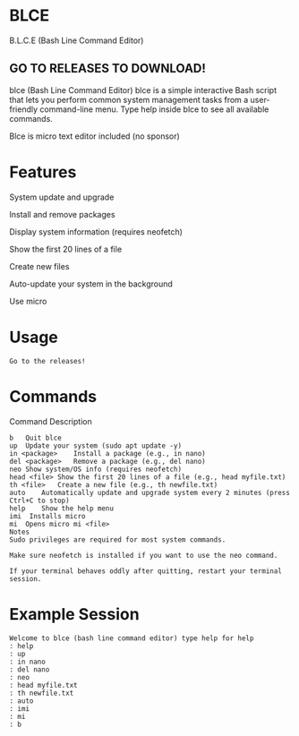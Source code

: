 # BLCE
B.L.C.E (Bash Line Command Editor)

## GO TO RELEASES TO DOWNLOAD!

blce (Bash Line Command Editor)
blce is a simple interactive Bash script that lets you perform common system management tasks from a user-friendly command-line menu.
Type help inside blce to see all available commands.

Blce is micro text editor included (no sponsor)

# Features
System update and upgrade

Install and remove packages

Display system information (requires neofetch)

Show the first 20 lines of a file

Create new files

Auto-update your system in the background

Use micro

# Usage
```
Go to the releases!
```

# Commands
Command	Description
```
b	Quit blce
up	Update your system (sudo apt update -y)
in <package>	Install a package (e.g., in nano)
del <package>	Remove a package (e.g., del nano)
neo	Show system/OS info (requires neofetch)
head <file>	Show the first 20 lines of a file (e.g., head myfile.txt)
th <file>	Create a new file (e.g., th newfile.txt)
auto	Automatically update and upgrade system every 2 minutes (press Ctrl+C to stop)
help	Show the help menu
imi  Installs micro
mi  Opens micro mi <file>
Notes
Sudo privileges are required for most system commands.

Make sure neofetch is installed if you want to use the neo command.

If your terminal behaves oddly after quitting, restart your terminal session.
```

# Example Session
```
Welcome to blce (bash line command editor) type help for help
: help
: up
: in nano
: del nano
: neo
: head myfile.txt
: th newfile.txt
: auto
: imi
: mi
: b
```
